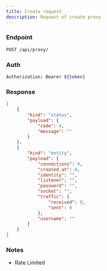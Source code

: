 ```yaml
---
title: Create request
description: Request of create proxy
---
```


### Endpoint

```bash
POST /api/proxy/
```

### Auth

```bash
Authorization: Bearer ${token}
```

### Response

```json [Json]
[
    {
        "kind": "status",
        "payload": {
            "code": 0,
            "message": ""
        }
    },
    {
        "kind": "entity",
        "payload": {
            "connections": 0,
            "created_at": 0,
            "identity": "",
            "listener": "",
            "password": "",
            "socket": "",
            "traffic": {
                "received": 0,
                "sent": 0
            },
            "username": ""
        }
    }
]
```

### Notes

- Rate Limited
